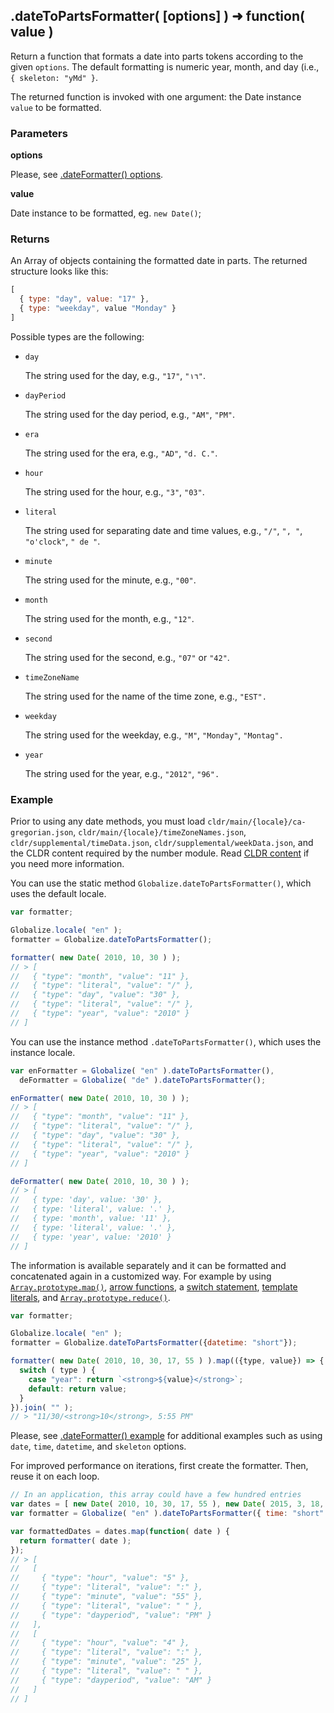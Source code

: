 ## .dateToPartsFormatter( [options] ) ➜ function( value )

Return a function that formats a date into parts tokens according to the given
`options`. The default formatting is numeric year, month, and day (i.e., `{
skeleton: "yMd" }`.

The returned function is invoked with one argument: the Date instance `value` to
be formatted.

### Parameters

**options**

Please, see [.dateFormatter() options](./date-formatter.md#parameters).

**value**

Date instance to be formatted, eg. `new Date()`;

### Returns

An Array of objects containing the formatted date in parts. The returned structure looks like this:

```js
[
  { type: "day", value: "17" },
  { type: "weekday", value "Monday" }
]
```

Possible types are the following:

- `day`

  The string used for the day, e.g., `"17"`, `"١٦"`.

- `dayPeriod`

  The string used for the day period, e.g., `"AM"`, `"PM"`.

- `era`

  The string used for the era, e.g., `"AD"`, `"d. C."`.

- `hour`

  The string used for the hour, e.g., `"3"`, `"03"`.

- `literal`

  The string used for separating date and time values, e.g., `"/"`, `", "`,
  `"o'clock"`, `" de "`.

- `minute`

  The string used for the minute, e.g., `"00"`.

- `month`

  The string used for the month, e.g., `"12"`.

- `second`

  The string used for the second, e.g., `"07"` or `"42"`.

- `timeZoneName`

  The string used for the name of the time zone, e.g., `"EST".`

- `weekday`

  The string used for the weekday, e.g., `"M"`, `"Monday"`, `"Montag".`

- `year`

  The string used for the year, e.g., `"2012"`, `"96".`


### Example

Prior to using any date methods, you must load
`cldr/main/{locale}/ca-gregorian.json`, `cldr/main/{locale}/timeZoneNames.json`,
`cldr/supplemental/timeData.json`, `cldr/supplemental/weekData.json`, and the
CLDR content required by the number module. Read [CLDR content][] if you need
more information.

[CLDR content]: ../../../README.md#2-cldr-content

You can use the static method `Globalize.dateToPartsFormatter()`, which uses the
default locale.

```javascript
var formatter;

Globalize.locale( "en" );
formatter = Globalize.dateToPartsFormatter();

formatter( new Date( 2010, 10, 30 ) );
// > [
//   { "type": "month", "value": "11" },
//   { "type": "literal", "value": "/" },
//   { "type": "day", "value": "30" },
//   { "type": "literal", "value": "/" },
//   { "type": "year", "value": "2010" }
// ]
```

You can use the instance method `.dateToPartsFormatter()`, which uses the instance locale.

```javascript
var enFormatter = Globalize( "en" ).dateToPartsFormatter(),
  deFormatter = Globalize( "de" ).dateToPartsFormatter();

enFormatter( new Date( 2010, 10, 30 ) );
// > [
//   { "type": "month", "value": "11" },
//   { "type": "literal", "value": "/" },
//   { "type": "day", "value": "30" },
//   { "type": "literal", "value": "/" },
//   { "type": "year", "value": "2010" }
// ]

deFormatter( new Date( 2010, 10, 30 ) );
// > [
//   { type: 'day', value: '30' },
//   { type: 'literal', value: '.' },
//   { type: 'month', value: '11' },
//   { type: 'literal', value: '.' },
//   { type: 'year', value: '2010' }
// ]
```

The information is available separately and it can be formatted and concatenated
again in a customized way. For example by using [`Array.prototype.map()`][],
[arrow functions][], a [switch statement][], [template literals][], and
[`Array.prototype.reduce()`][].

[`Array.prototype.map()`]: https://developer.mozilla.org/en-US/docs/Web/JavaScript/Reference/Global_Objects/Array/map
[arrow functions]: https://developer.mozilla.org/en-US/docs/Web/JavaScript/Reference/Functions/Arrow_functions
[switch statement]: https://developer.mozilla.org/en-US/docs/Web/JavaScript/Reference/Statements/switch
[template literals]: https://developer.mozilla.org/en-US/docs/Web/JavaScript/Reference/Template_literals
[`Array.prototype.reduce()`]: https://developer.mozilla.org/en-US/docs/Web/JavaScript/Reference/Global_Objects/Array/reduce

```javascript
var formatter;

Globalize.locale( "en" );
formatter = Globalize.dateToPartsFormatter({datetime: "short"});

formatter( new Date( 2010, 10, 30, 17, 55 ) ).map(({type, value}) => {
  switch ( type ) {
    case "year": return `<strong>${value}</strong>`;
    default: return value;
  }
}).join( "" );
// > "11/30/<strong>10</strong>, 5:55 PM"
```

Please, see [.dateFormatter() example](./date-formatter.md#example) for
additional examples such as using `date`, `time`, `datetime`, and `skeleton`
options.

For improved performance on iterations, first create the formatter. Then, reuse
it on each loop.

```javascript
// In an application, this array could have a few hundred entries
var dates = [ new Date( 2010, 10, 30, 17, 55 ), new Date( 2015, 3, 18, 4, 25 ) ];
var formatter = Globalize( "en" ).dateToPartsFormatter({ time: "short" });

var formattedDates = dates.map(function( date ) {
  return formatter( date );
});
// > [
//   [
//     { "type": "hour", "value": "5" },
//     { "type": "literal", "value": ":" },
//     { "type": "minute", "value": "55" },
//     { "type": "literal", "value": " " },
//     { "type": "dayperiod", "value": "PM" }
//   ],
//   [
//     { "type": "hour", "value": "4" },
//     { "type": "literal", "value": ":" },
//     { "type": "minute", "value": "25" },
//     { "type": "literal", "value": " " },
//     { "type": "dayperiod", "value": "AM" }
//   ]
// ]
```

